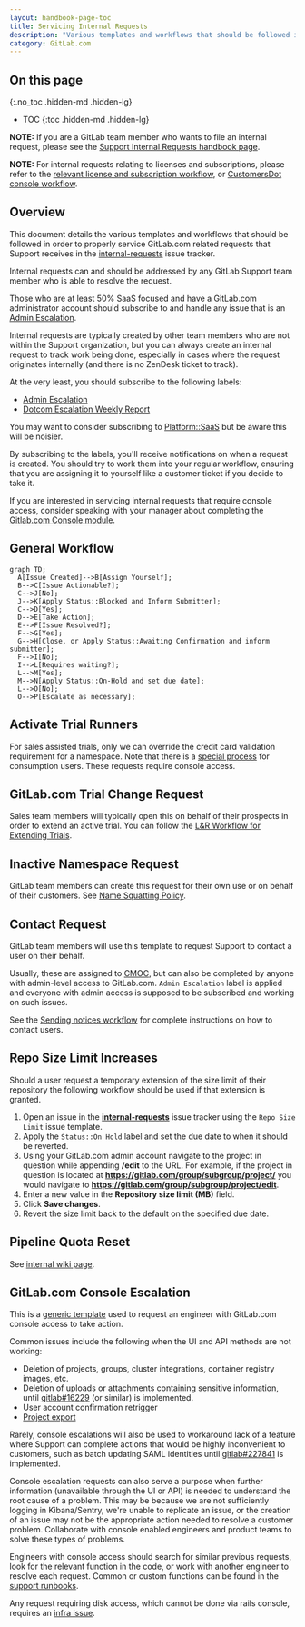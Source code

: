```yaml
---
layout: handbook-page-toc
title: Servicing Internal Requests
description: "Various templates and workflows that should be followed in order to properly service GitLab.com related requests that Support receives in the internal requests issue tracker"
category: GitLab.com
---
```


## On this page
{:.no_toc .hidden-md .hidden-lg}

- TOC
{:toc .hidden-md .hidden-lg}


**NOTE:** If you are a GitLab team member who wants to file an internal request, please see the [Support Internal Requests handbook page](/handbook/support/internal-support/).

**NOTE:** For internal requests relating to licenses and subscriptions, please refer to the [relevant license and subscription workflow](/handbook/support/license-and-renewals/workflows/), or [CustomersDot console workflow](/handbook/support/license-and-renewals/workflows/customersdot/customer_console.html).

## Overview

This document details the various templates and workflows that should be followed in order to properly service GitLab.com related requests that Support receives in the [internal-requests](https://gitlab.com/gitlab-com/support/internal-requests/-/issues) issue tracker.

Internal requests can and should be addressed by any GitLab Support team member who is able to resolve the request.

Those who are at least 50% SaaS focused and have a GitLab.com administrator account should subscribe to and handle any issue that is an [Admin Escalation](https://gitlab.com/gitlab-com/support/internal-requests/-/labels?subscribed=&search=admin+escalation).

Internal requests are typically created by other team members who are not within the Support organization, but you can always create an internal request to track work being done, especially in cases where the request originates internally (and there is no ZenDesk ticket to track).

At the very least, you should subscribe to the following labels:

- [Admin Escalation](https://gitlab.com/gitlab-com/support/internal-requests/-/labels?subscribed=&search=admin+escalation)
- [Dotcom Escalation Weekly Report](https://gitlab.com/gitlab-com/support/internal-requests/-/labels?subscribed=&search=dewr)

You may want to consider subscribing to [Platform::SaaS](https://gitlab.com/gitlab-com/support/internal-requests/-/labels?subscribed=&search=platform+saas) but be aware this will be noisier.

By subscribing to the labels, you'll receive notifications on when a request is created. You should try to work them into your regular workflow, ensuring that you are assigning it to yourself like a customer ticket if you decide to take it.

If you are interested in servicing internal requests that require console access, consider speaking with your manager about completing the [Gitlab.com Console module](https://gitlab.com/gitlab-com/support/support-training/-/blob/master/.gitlab/issue_templates/GitLab-com%20Console.md).

## General Workflow

```mermaid
graph TD;
  A[Issue Created]-->B[Assign Yourself];
  B-->C[Issue Actionable?];
  C-->J[No];
  J-->K[Apply Status::Blocked and Inform Submitter];
  C-->D[Yes];
  D-->E[Take Action];
  E-->F[Issue Resolved?];
  F-->G[Yes];
  G-->H[Close, or Apply Status::Awaiting Confirmation and inform submitter];
  F-->I[No];
  I-->L[Requires waiting?];
  L-->M[Yes];
  M-->N[Apply Status::On-Hold and set due date];
  L-->O[No];
  O-->P[Escalate as necessary];
```

## Activate Trial Runners

For sales assisted trials, only we can override the credit card validation requirement for a namespace. Note that there is a [special process](https://gitlab.com/gitlab-com/support/support-team-meta/-/issues/3479#consumption-users) for consumption users. These requests require console access.

## GitLab.com Trial Change Request

Sales team members will typically open this on behalf of their prospects in order to extend an active trial. You can follow the [L&R Workflow for Extending Trials](https://about.gitlab.com/handbook/support/license-and-renewals/workflows/saas/trials_and_plan_change.html#extending-trials).

## Inactive Namespace Request

GitLab team members can create this request for their own use or on behalf of their customers. See [Name Squatting Policy](namesquatting_policy.html).

## Contact Request

GitLab team members will use this template to request Support to contact a user on their behalf. 

Usually, these are assigned to [CMOC](/handbook/support/internal-support/#regarding-gitlab-support-plans-and-namespaces), but can also be completed by anyone with admin-level access to GitLab.com. `Admin Escalation` label is applied and everyone with admin access is supposed to be subscribed and working on such issues.

See the [Sending notices workflow](/handbook/support/workflows/sending_notices.html) for complete instructions on how to contact users.

## Repo Size Limit Increases

Should a user request a temporary extension of the size limit of their repository the following workflow should be used if that extension is granted.

1. Open an issue in the **[internal-requests](https://gitlab.com/gitlab-com/support/internal-requests/issues)** issue tracker using the `Repo Size Limit` issue template.
1. Apply the `Status::On Hold` label and set the due date to when it should be reverted.
1. Using your GitLab.com admin account navigate to the project in question while appending **/edit** to the URL. For example, if the project in question is located at **https://gitlab.com/group/subgroup/project/** you would navigate to **https://gitlab.com/group/subgroup/project/edit**.
1. Enter a new value in the **Repository size limit (MB)** field.
1. Click **Save changes**.
1. Revert the size limit back to the default on the specified due date.

## Pipeline Quota Reset

See [internal wiki page](https://gitlab.com/gitlab-com/support/internal-requests/-/wikis/Procedures/Pipeline-Quota-Reset).

## GitLab.com Console Escalation

This is a [generic template](https://gitlab.com/gitlab-com/support/internal-requests/-/blob/master/.gitlab/issue_templates/GitLab.com%20Console%20Escalation.md) used to request an engineer with GitLab.com console access to take action.

Common issues include the following when the UI and API methods are not working:

- Deletion of projects, groups, cluster integrations, container registry images, etc.
- Deletion of uploads or attachments containing sensitive information, until [gitlab#16229](https://gitlab.com/gitlab-org/gitlab/-/issues/16229) (or similar) is implemented.
- User account confirmation retrigger
- [Project export](https://gitlab.com/gitlab-com/support/internal-requests/-/blob/master/.gitlab/issue_templates/GitLab.com%20Console%20Export%20Request.md)

Rarely, console escalations will also be used to workaround lack of a feature where Support can complete actions that would be highly inconvenient to customers, such as batch updating SAML identities until [gitlab#227841](https://gitlab.com/gitlab-org/gitlab/-/issues/227841) is implemented.

Console escalation requests can also serve a purpose when further information (unavailable through the UI or API) is needed to understand the root cause of a problem. This may be because we are not sufficiently logging in Kibana/Sentry, we're unable to replicate an issue, or the creation of an issue may not be the appropriate action needed to resolve a customer problem. Collaborate with console enabled engineers and product teams to solve these types of problems.

Engineers with console access should search for similar previous requests, look for the relevant function in the code, or work with another engineer to resolve each request. Common or custom functions can be found in the [support runbooks](https://gitlab.com/gitlab-com/support/runbooks/).

Any request requiring disk access, which cannot be done via rails console, requires an [infra issue](https://gitlab.com/gitlab-com/gl-infra/infrastructure/-/issues).
